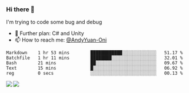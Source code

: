 ### Hi there 👋

I'm trying to code some bug and debug

- 🌱 Further plan: C# and Unity
- 📫 How to reach me: [@AndyYuan-Oni](https://github.com/AndyYuan-Oni)


<!--START_SECTION:waka-->
```text
Markdown    1 hr 53 mins        ████████████░░░░░░░░░░░░░   51.17 % 
Batchfile   1 hr 11 mins        ████████░░░░░░░░░░░░░░░░░   32.01 % 
Bash        21 mins             ██░░░░░░░░░░░░░░░░░░░░░░░   09.67 % 
Text        15 mins             █░░░░░░░░░░░░░░░░░░░░░░░░   06.92 % 
reg         0 secs              ░░░░░░░░░░░░░░░░░░░░░░░░░   00.13 %
```
<!--END_SECTION:waka-->

  <!--**AndyYuan-Oni/AndyYuan-Oni** is a ✨ _special_ ✨ repository because its `README.md` (this file) appears on your GitHub profile.-->
<!--[![Top Langs](https://github-readme-stats.vercel.app/api/top-langs/?username=AndyYUan-Oni&layout=compact)](https://github.com/AndyYUan-Oni/github-readme-stats)-->
<a href="https://github.com/AndyYUan-Oni/github-readme-stats">
  <img align="left" src="https://github-readme-stats.vercel.app/api?username=AndyYUan-Oni&hide=stars" />
</a>
<a href="https://github.com/AndyYUan-Oni/github-readme-stats">
  <img align="left" src="https://github-readme-stats.vercel.app/api/top-langs/?username=AndyYUan-Oni&layout=compact" />
</a>

